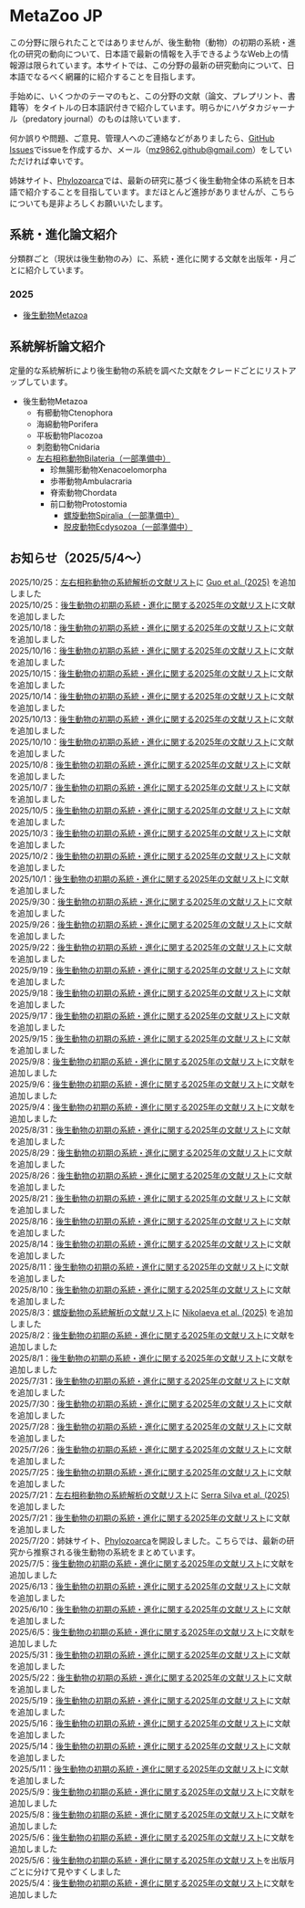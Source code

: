 # MetaZoo JP
この分野に限られたことではありませんが、後生動物（動物）の初期の系統・進化の研究の動向について、日本語で最新の情報を入手できるようなWeb上の情報源は限られています。本サイトでは、この分野の最新の研究動向について、日本語でなるべく網羅的に紹介することを目指します。

手始めに、いくつかのテーマのもと、この分野の文献（論文、プレプリント、書籍等）をタイトルの日本語訳付きで紹介しています。明らかにハゲタカジャーナル（predatory journal）のものは除いています．

何か誤りや問題、ご意見、管理人へのご連絡などがありましたら、[GitHub Issues](https://github.com/MZ9862/metazoo-jp/issues)でissueを作成するか、メール（<mz9862.github@gmail.com>）をしていただければ幸いです。

姉妹サイト、[Phylozoarca](https://mz9862.github.io/phylozoarca/)では、最新の研究に基づく後生動物全体の系統を日本語で紹介することを目指しています。まだほとんど進捗がありませんが、こちらについても是非よろしくお願いいたします。

## 系統・進化論文紹介
分類群ごと（現状は後生動物のみ）に、系統・進化に関する文献を出版年・月ごとに紹介しています。

### 2025
- [後生動物Metazoa](papers/2025-metazoa.md)

## 系統解析論文紹介
定量的な系統解析により後生動物の系統を調べた文献をクレードごとにリストアップしています。
- 後生動物Metazoa
  - 有櫛動物Ctenophora
  - 海綿動物Porifera
  - 平板動物Placozoa
  - 刺胞動物Cnidaria
  - [左右相称動物Bilateria（一部準備中）](phylogenetic-analyses-papers/bilateria.md)
    - 珍無腸形動物Xenacoelomorpha
    - 歩帯動物Ambulacraria
    - 脊索動物Chordata
    - 前口動物Protostomia
      - [螺旋動物Spiralia（一部準備中）](phylogenetic-analyses-papers/spiralia.md)  
      - [脱皮動物Ecdysozoa（一部準備中）](phylogenetic-analyses-papers/ecdysozoa.md)

## お知らせ（2025/5/4～）
2025/10/25：[左右相称動物の系統解析の文献リスト](phylogenetic-analyses-papers/bilateria.md)に [Guo et al. (2025)](https://doi.org/10.1016/j.heliyon.2025.e44020) を追加しました  
2025/10/25：[後生動物の初期の系統・進化に関する2025年の文献リスト](papers/2025-metazoa.md)に文献を追加しました  
2025/10/18：[後生動物の初期の系統・進化に関する2025年の文献リスト](papers/2025-metazoa.md)に文献を追加しました  
2025/10/16：[後生動物の初期の系統・進化に関する2025年の文献リスト](papers/2025-metazoa.md)に文献を追加しました  
2025/10/15：[後生動物の初期の系統・進化に関する2025年の文献リスト](papers/2025-metazoa.md)に文献を追加しました  
2025/10/14：[後生動物の初期の系統・進化に関する2025年の文献リスト](papers/2025-metazoa.md)に文献を追加しました  
2025/10/13：[後生動物の初期の系統・進化に関する2025年の文献リスト](papers/2025-metazoa.md)に文献を追加しました  
2025/10/10：[後生動物の初期の系統・進化に関する2025年の文献リスト](papers/2025-metazoa.md)に文献を追加しました  
2025/10/8：[後生動物の初期の系統・進化に関する2025年の文献リスト](papers/2025-metazoa.md)に文献を追加しました  
2025/10/7：[後生動物の初期の系統・進化に関する2025年の文献リスト](papers/2025-metazoa.md)に文献を追加しました  
2025/10/5：[後生動物の初期の系統・進化に関する2025年の文献リスト](papers/2025-metazoa.md)に文献を追加しました  
2025/10/3：[後生動物の初期の系統・進化に関する2025年の文献リスト](papers/2025-metazoa.md)に文献を追加しました  
2025/10/2：[後生動物の初期の系統・進化に関する2025年の文献リスト](papers/2025-metazoa.md)に文献を追加しました  
2025/10/1：[後生動物の初期の系統・進化に関する2025年の文献リスト](papers/2025-metazoa.md)に文献を追加しました  
2025/9/30：[後生動物の初期の系統・進化に関する2025年の文献リスト](papers/2025-metazoa.md)に文献を追加しました  
2025/9/26：[後生動物の初期の系統・進化に関する2025年の文献リスト](papers/2025-metazoa.md)に文献を追加しました  
2025/9/22：[後生動物の初期の系統・進化に関する2025年の文献リスト](papers/2025-metazoa.md)に文献を追加しました  
2025/9/19：[後生動物の初期の系統・進化に関する2025年の文献リスト](papers/2025-metazoa.md)に文献を追加しました  
2025/9/18：[後生動物の初期の系統・進化に関する2025年の文献リスト](papers/2025-metazoa.md)に文献を追加しました  
2025/9/17：[後生動物の初期の系統・進化に関する2025年の文献リスト](papers/2025-metazoa.md)に文献を追加しました  
2025/9/15：[後生動物の初期の系統・進化に関する2025年の文献リスト](papers/2025-metazoa.md)に文献を追加しました  
2025/9/8：[後生動物の初期の系統・進化に関する2025年の文献リスト](papers/2025-metazoa.md)に文献を追加しました  
2025/9/6：[後生動物の初期の系統・進化に関する2025年の文献リスト](papers/2025-metazoa.md)に文献を追加しました  
2025/9/4：[後生動物の初期の系統・進化に関する2025年の文献リスト](papers/2025-metazoa.md)に文献を追加しました  
2025/8/31：[後生動物の初期の系統・進化に関する2025年の文献リスト](papers/2025-metazoa.md)に文献を追加しました  
2025/8/29：[後生動物の初期の系統・進化に関する2025年の文献リスト](papers/2025-metazoa.md)に文献を追加しました  
2025/8/26：[後生動物の初期の系統・進化に関する2025年の文献リスト](papers/2025-metazoa.md)に文献を追加しました  
2025/8/21：[後生動物の初期の系統・進化に関する2025年の文献リスト](papers/2025-metazoa.md)に文献を追加しました  
2025/8/16：[後生動物の初期の系統・進化に関する2025年の文献リスト](papers/2025-metazoa.md)に文献を追加しました  
2025/8/14：[後生動物の初期の系統・進化に関する2025年の文献リスト](papers/2025-metazoa.md)に文献を追加しました  
2025/8/11：[後生動物の初期の系統・進化に関する2025年の文献リスト](papers/2025-metazoa.md)に文献を追加しました  
2025/8/10：[後生動物の初期の系統・進化に関する2025年の文献リスト](papers/2025-metazoa.md)に文献を追加しました  
2025/8/3：[螺旋動物の系統解析の文献リスト](phylogenetic-analyses-papers/spiralia.md)に [Nikolaeva et al. (2025)](https://doi.org/10.3390/ijms26135983) を追加しました  
2025/8/2：[後生動物の初期の系統・進化に関する2025年の文献リスト](papers/2025-metazoa.md)に文献を追加しました  
2025/8/1：[後生動物の初期の系統・進化に関する2025年の文献リスト](papers/2025-metazoa.md)に文献を追加しました  
2025/7/31：[後生動物の初期の系統・進化に関する2025年の文献リスト](papers/2025-metazoa.md)に文献を追加しました  
2025/7/30：[後生動物の初期の系統・進化に関する2025年の文献リスト](papers/2025-metazoa.md)に文献を追加しました  
2025/7/28：[後生動物の初期の系統・進化に関する2025年の文献リスト](papers/2025-metazoa.md)に文献を追加しました  
2025/7/26：[後生動物の初期の系統・進化に関する2025年の文献リスト](papers/2025-metazoa.md)に文献を追加しました  
2025/7/25：[後生動物の初期の系統・進化に関する2025年の文献リスト](papers/2025-metazoa.md)に文献を追加しました  
2025/7/21：[左右相称動物の系統解析の文献リスト](phylogenetic-analyses-papers/bilateria.md)に [Serra Silva et al. (2025)](https://doi.org/10.1016/j.cub.2025.06.045) を追加しました  
2025/7/21：[後生動物の初期の系統・進化に関する2025年の文献リスト](papers/2025-metazoa.md)に文献を追加しました  
2025/7/20：姉妹サイト、[Phylozoarca](https://mz9862.github.io/phylozoarca/)を開設しました。こちらでは、最新の研究から推察される後生動物の系統をまとめています。  
2025/7/5：[後生動物の初期の系統・進化に関する2025年の文献リスト](papers/2025-metazoa.md)に文献を追加しました  
2025/6/13：[後生動物の初期の系統・進化に関する2025年の文献リスト](papers/2025-metazoa.md)に文献を追加しました  
2025/6/10：[後生動物の初期の系統・進化に関する2025年の文献リスト](papers/2025-metazoa.md)に文献を追加しました  
2025/6/5：[後生動物の初期の系統・進化に関する2025年の文献リスト](papers/2025-metazoa.md)に文献を追加しました  
2025/5/31：[後生動物の初期の系統・進化に関する2025年の文献リスト](papers/2025-metazoa.md)に文献を追加しました  
2025/5/22：[後生動物の初期の系統・進化に関する2025年の文献リスト](papers/2025-metazoa.md)に文献を追加しました  
2025/5/19：[後生動物の初期の系統・進化に関する2025年の文献リスト](papers/2025-metazoa.md)に文献を追加しました  
2025/5/16：[後生動物の初期の系統・進化に関する2025年の文献リスト](papers/2025-metazoa.md)に文献を追加しました  
2025/5/14：[後生動物の初期の系統・進化に関する2025年の文献リスト](papers/2025-metazoa.md)に文献を追加しました  
2025/5/11：[後生動物の初期の系統・進化に関する2025年の文献リスト](papers/2025-metazoa.md)に文献を追加しました  
2025/5/9：[後生動物の初期の系統・進化に関する2025年の文献リスト](papers/2025-metazoa.md)に文献を追加しました  
2025/5/8：[後生動物の初期の系統・進化に関する2025年の文献リスト](papers/2025-metazoa.md)に文献を追加しました  
2025/5/6：[後生動物の初期の系統・進化に関する2025年の文献リスト](papers/2025-metazoa.md)に文献を追加しました  
2025/5/6：[後生動物の初期の系統・進化に関する2025年の文献リスト](papers/2025-metazoa.md)を出版月ごとに分けて見やすくしました  
2025/5/4：[後生動物の初期の系統・進化に関する2025年の文献リスト](papers/2025-metazoa.md)に文献を追加しました
